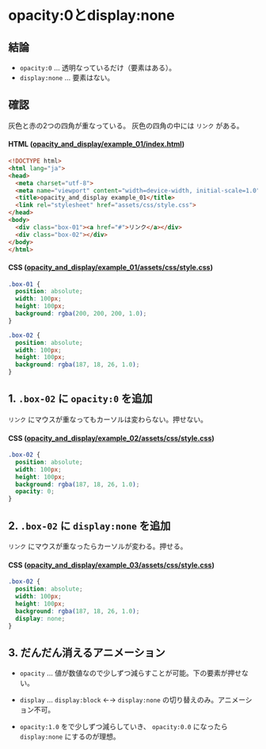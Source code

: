 # opacity:0とdisplay:none

## 結論

- `opacity:0` ... 透明なっているだけ（要素はある）。
- `display:none` ... 要素はない。

## 確認

灰色と赤の2つの四角が重なっている。
灰色の四角の中には `リンク` がある。

#### HTML ([opacity_and_display/example_01/index.html](opacity_and_display/example_01/index.html))

````html
<!DOCTYPE html>
<html lang="ja">
<head>
  <meta charset="utf-8">
  <meta name="viewport" content="width=device-width, initial-scale=1.0">
  <title>opacity_and_display example_01</title>
  <link rel="stylesheet" href="assets/css/style.css">
</head>
<body>
  <div class="box-01"><a href="#">リンク</a></div>
  <div class="box-02"></div>
</body>
</html>
````

#### CSS ([opacity_and_display/example_01/assets/css/style.css](opacity_and_display/example_01/assets/css/style.css))

````css
.box-01 {
  position: absolute;
  width: 100px;
  height: 100px;
  background: rgba(200, 200, 200, 1.0);
}

.box-02 {
  position: absolute;
  width: 100px;
  height: 100px;
  background: rgba(187, 18, 26, 1.0);
}
````

## 1. `.box-02` に `opacity:0` を追加

`リンク` にマウスが重なってもカーソルは変わらない。押せない。

#### CSS ([opacity_and_display/example_02/assets/css/style.css](opacity_and_display/example_02/assets/css/style.css))

````css
.box-02 {
  position: absolute;
  width: 100px;
  height: 100px;
  background: rgba(187, 18, 26, 1.0);
  opacity: 0;
}
````

## 2. `.box-02` に `display:none` を追加

`リンク` にマウスが重なったらカーソルが変わる。押せる。

#### CSS ([opacity_and_display/example_03/assets/css/style.css](opacity_and_display/example_03/assets/css/style.css))

````css
.box-02 {
  position: absolute;
  width: 100px;
  height: 100px;
  background: rgba(187, 18, 26, 1.0);
  display: none;
}
````

## 3. だんだん消えるアニメーション

- `opacity` ... 値が数値なので少しずつ減らすことが可能。下の要素が押せない。
- `display` ... `display:block` ←→ `display:none` の切り替えのみ。アニメーション不可。

- `opacity:1.0` をで少しずつ減らしていき、 `opacity:0.0` になったら `display:none` にするのが理想。